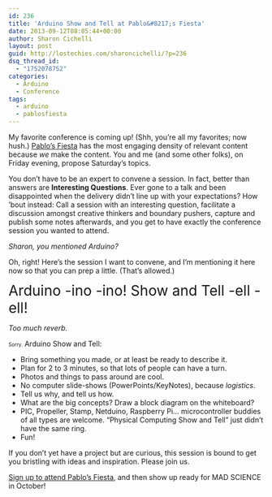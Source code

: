```yaml
---
id: 236
title: 'Arduino Show and Tell at Pablo&#8217;s Fiesta'
date: 2013-09-12T08:05:44+00:00
author: Sharon Cichelli
layout: post
guid: http://lostechies.com/sharoncichelli/?p=236
dsq_thread_id:
  - "1752078752"
categories:
  - Arduino
  - Conference
tags:
  - arduino
  - pablosfiesta
---
```

My favorite conference is coming up! (Shh, you&#8217;re all my favorites; now hush.) [Pablo&#8217;s Fiesta](http://lostechies.github.io/fiesta/) has the most engaging density of relevant content because _we_ make the content. You and me (and some other folks), on Friday evening, propose Saturday&#8217;s topics.

You don&#8217;t have to be an expert to convene a session. In fact, better than answers are **Interesting Questions**. Ever gone to a talk and been disappointed when the delivery didn&#8217;t line up with your expectations? How &#8217;bout instead: Call a session with an interesting question, facilitate a discussion amongst creative thinkers and boundary pushers, capture and publish some notes afterwards, and you get to have exactly the conference session you wanted to attend.

_Sharon, you mentioned Arduino?_

Oh, right! Here&#8217;s the session I want to convene, and I&#8217;m mentioning it here now so that you can prep a little. (That&#8217;s allowed.)

<span style="font-size: 2em;">Arduino -ino -ino! Show and Tell -ell -ell!</span>

_Too much reverb._

<span style="font-size: .7em;">Sorry.</span> Arduino Show and Tell:

  * Bring something you made, or at least be ready to describe it. 
  * Plan for 2 to 3 minutes, so that lots of people can have a turn. 
  * Photos and things to pass around are cool. 
  * No computer slide-shows (PowerPoints/KeyNotes), because _logistics_.
  * Tell us why, and tell us how.
  * What are the big concepts? Draw a block diagram on the whiteboard?
  * PIC, Propeller, Stamp, Netduino, Raspberry Pi&#8230; microcontroller buddies of all types are welcome. &#8220;Physical Computing Show and Tell&#8221; just didn&#8217;t have the same ring.
  * Fun!

If you don&#8217;t yet have a project but are curious, this session is bound to get you bristling with ideas and inspiration. Please join us.

[Sign up to attend Pablo&#8217;s Fiesta](http://lostechies.github.io/fiesta/), and then show up ready for MAD SCIENCE in October!